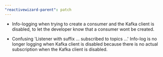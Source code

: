 ```yaml
---
"reactivewizard-parent": patch
---
```


* Info-logging when trying to create a consumer and the Kafka client is disabled, 
to let the developer know that a consumer wont be created.

* Confusing 'Listener with suffix ... subscribed to topics ...' Info-log is no longer logging when Kafka client 
is disabled because there is no actual subscription when the Kafka client is disabled. 
